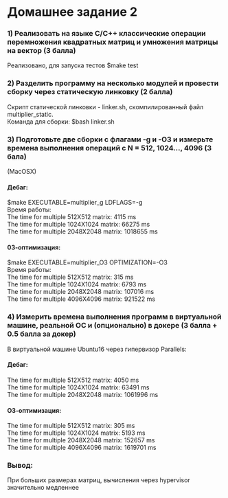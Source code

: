 # Домашнее задание 2

### 1) Реализовать на языке C/C++ классические операции перемножения квадратных матриц и умножения матрицы на вектор (3 балла) 

Реализовано, для запуска тестов $make test

### 2) Разделить программу на несколько модулей и провести сборку через статическую линковку (2 балла)

Скрипт статической линковки - linker.sh, скомпилированный файл multiplier_static.   
Команда для сборки: $bash linker.sh
### 3) Подготовьте две сборки с флагами -g и  -O3 и измерьте времена выполнения операций с N = 512, 1024..., 4096 (3 бала)

(MacOSX)
#### Дебаг:     
$make EXECUTABLE=multiplier_g LDFLAGS=-g    
Время работы:   
The time for multiple 512X512 matrix: 4115 ms   
The time for multiple 1024X1024 matrix: 66275 ms    
The time for multiple 2048X2048 matrix: 1018655 ms


#### 03-оптимизация:   
$make EXECUTABLE=multiplier_O3 OPTIMIZATION=-O3   
Время работы:   
The time for multiple 512X512 matrix: 315 ms    
The time for multiple 1024X1024 matrix: 6793 ms   
The time for multiple 2048X2048 matrix: 107016 ms   
The time for multiple 4096X4096 matrix: 921522 ms   


### 4) Измерить времена выполнения программ в виртуальной машине, реальной ОС и (опционально) в докере (3 балла + 0.5 балла за докер)   

В виртуальной машине Ubuntu16 через гипервизор Parallels:

#### Дебаг:
The time for multiple 512X512 matrix: 4050 ms   
The time for multiple 1024X1024 matrix: 63491 ms    
The time for multiple 2048X2048 matrix: 1061996 ms    

#### О3-оптимизация:    
The time for multiple 512X512 matrix: 305 ms       
The time for multiple 1024X1024 matrix: 5193 ms       
The time for multiple 2048X2048 matrix: 152657 ms       
The time for multiple 4096X4096 matrix: 1619701 ms    

### Вывод:
При больших размерах матриц, вычисления через hypervisor значительно медленнее
